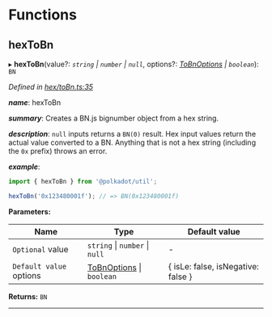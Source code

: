 

# Functions

<a id="hextobn"></a>

##  hexToBn

▸ **hexToBn**(value?: *`string` \| `number` \| `null`*, options?: *[ToBnOptions](../interfaces/_types_.tobnoptions.md) \| `boolean`*): `BN`

*Defined in [hex/toBn.ts:35](https://github.com/polkadot-js/common/blob/614a9b0/packages/util/src/hex/toBn.ts#L35)*

*__name__*: hexToBn

*__summary__*: Creates a BN.js bignumber object from a hex string.

*__description__*: `null` inputs returns a `BN(0)` result. Hex input values return the actual value converted to a BN. Anything that is not a hex string (including the `0x` prefix) throws an error.

*__example__*:   

```javascript
import { hexToBn } from '@polkadot/util';

hexToBn('0x123480001f'); // => BN(0x123480001f)
```

**Parameters:**

| Name | Type | Default value |
| ------ | ------ | ------ |
| `Optional` value | `string` \| `number` \| `null` | - |
| `Default value` options | [ToBnOptions](../interfaces/_types_.tobnoptions.md) \| `boolean` |  { isLe: false, isNegative: false } |

**Returns:** `BN`

___

